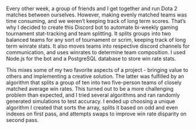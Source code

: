 Every other week, a group of friends and I get together and run Dota 2 matches between ourselves. However, making evenly matched teams was time consuming, and we weren’t keeping track of long term scores. That’s why I decided to create this Discord bot to automate bi-weekly gaming tournament stat-tracking and team splitting. 
It splits groups into two balanced teams for any sort of tournament or scrim, keeping track of long term winrate stats. It also moves teams into respective discord channels for communication, and uses winrates to determine team composition. I used Node.js for the bot and a PostgreSQL database to store win rate stats. 

This mixes some of my two favorite aspects of a project - bringing value to others and implementing a creative solution. The latter was fulfilled by an algorithm that splits a group of ten into two five-person teams of closely matched average win rates. This turned out to be a more challenging problem than expected, and I tried several algorithms and ran randomly generated simulations to test accuracy. I ended up choosing a unique algorithm I created that sorts the array, splits it based on odd and even indexes on first pass, and attempts swaps to improve win rate disparity on second pass.
